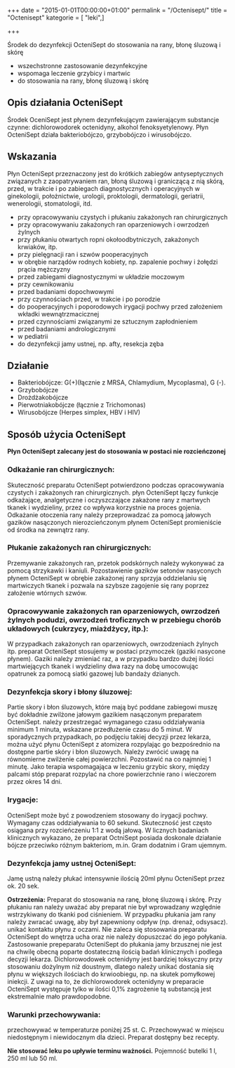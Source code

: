 +++
date = "2015-01-01T00:00:00+01:00"
permalink = "/Octenisept/"
title = "Octenisept"
kategorie = [ "leki",]

+++

Środek do dezynfekcji OcteniSept do stosowania na rany, błonę śluzową i skórę

-   wszechstronne zastosowanie dezynfekcyjne
-   wspomaga leczenie grzybicy i martwic
-   do stosowania na rany, błonę śluzową i skórę

Opis działania OcteniSept
-------------------------

Środek OceniSept jest płynem dezynfekującym zawierającym substancje czynne: dichlorowodorek octenidyny, alkohol fenoksyetylenowy. Płyn OcteniSept działa bakteriobójczo, grzybobójczo i wirusobójczo.

Wskazania
---------

Płyn OcteniSept przeznaczony jest do krótkich zabiegów antyseptycznych związanych z zaopatrywaniem ran, błoną śluzową i graniczącą z nią skórą, przed, w trakcie i po zabiegach diagnostycznych i operacyjnych w ginekologii, położnictwie, urologii, proktologii, dermatologii, geriatrii, wenerologii, stomatologii, itd.

-   przy opracowywaniu czystych i płukaniu zakażonych ran chirurgicznych
-   przy opracowywaniu zakażonych ran oparzeniowych i owrzodzeń żylnych
-   przy płukaniu otwartych ropni okołoodbytniczych, zakażonych krwiaków, itp.
-   przy pielęgnacji ran i szwów pooperacyjnych
-   w obrębie narządów rodnych kobiety, np. zapalenie pochwy i żołędzi prącia mężczyzny
-   przed zabiegami diagnostycznymi w układzie moczowym
-   przy cewnikowaniu
-   przed badaniami dopochwowymi
-   przy czynnościach przed, w trakcie i po porodzie
-   do pooperacyjnych i poporodowych irygacji pochwy przed założeniem wkładki wewnątrzmacicznej
-   przed czynnościami związanymi ze sztucznym zapłodnieniem
-   przed badaniami andrologicznymi
-   w pediatrii
-   do dezynfekcji jamy ustnej, np. afty, resekcja zęba

Działanie
---------

-   Bakteriobójcze: G(+)(łącznie z MRSA, Chlamydium, Mycoplasma), G (-).
-   Grzybobójcze
-   Drożdżakobójcze
-   Pierwotniakobójcze (łącznie z Trichomonas)
-   Wirusobójcze (Herpes simplex, HBV i HIV)

Sposób użycia OcteniSept
------------------------

**Płyn OcteniSept zalecany jest do stosowania w postaci nie rozcieńczonej**

### Odkażanie ran chirurgicznych:

Skuteczność preparatu OcteniSept potwierdzono podczas opracowywania czystych i zakażonych ran chirurgicznych. płyn OcteniSept łączy funkcje odkażające, analgetyczne i oczyszczające zakażone rany z martwych tkanek i wydzieliny, przez co wpływa korzystnie na proces gojenia. Odkażanie otoczenia rany należy przeprowadzać za pomocą jałowych gazików nasączonych nierozcieńczonym płynem OcteniSept promieniście od środka na zewnątrz rany.

### Płukanie zakażonych ran chirurgicznych:

Przemywanie zakażonych ran, przetok podskórnych należy wykonywać za pomocą strzykawki i kaniuli. Pozostawienie gazików setonów nasyconych płynem OcteniSept w obrębie zakażonej rany sprzyja oddzielaniu się martwiczych tkanek i pozwala na szybsze zagojenie się rany poprzez założenie wtórnych szwów.

### Opracowywanie zakażonych ran oparzeniowych, owrzodzeń żylnych podudzi, owrzodzeń troficznych w przebiegu chorób układowych (cukrzycy, miażdżycy, itp.):

W przypadkach zakażonych ran oparzeniowych, owrzodzeniach żylnych itp. preparat OcteniSept stosujemy w postaci przymoczek (gaziki nasycone płynem). Gaziki należy zmieniać raz, a w przypadku bardzo dużej ilości martwiejących tkanek i wydzieliny dwa razy na dobę umocowując opatrunek za pomocą siatki gazowej lub bandaży dzianych.

### Dezynfekcja skory i błony śluzowej:

Partie skory i błon śluzowych, które mają być poddane zabiegowi muszę być dokładnie zwilżone jałowym gazikiem nasączonym preparatem OcteniSept. należy przestrzegać wymaganego czasu oddziaływania minimum 1 minuta, wskazane przedłużenie czasu do 5 minut. W sporadycznych przypadkach, po podjęciu takiej decyzji przez lekarza, można użyć płynu OcteniSept z atomizera rozpylając go bezpośrednio na dostępne partie skóry i błon śluzowych. Należy zwrócić uwagę na równomierne zwilżenie całej powierzchni. Pozostawić na co najmniej 1 minutę. Jako terapia wspomagająca w leczeniu grzybic skory, między palcami stóp preparat rozpylać na chore powierzchnie rano i wieczorem przez okres 14 dni.

### Irygacje:

OcteniSept może być z powodzeniem stosowany do irygacji pochwy. Wymagany czas oddziaływania to 60 sekund. Skuteczność jest często osiągana przy rozcieńczeniu 1:1 z wodą jałową. W licznych badaniach klinicznych wykazano, że preparat OctniSept posiada doskonale działanie bójcze przeciwko różnym bakteriom, m.in. Gram dodatnim i Gram ujemnym.

### Dezynfekcja jamy ustnej OcteniSept:

Jamę ustną należy płukać intensywnie ilością 20ml płynu OcteniSept przez ok. 20 sek.

**Ostrzeżenia:** Preparat do stosowania na ranę, błonę śluzową i skórę. Przy płukaniu ran należy uważać aby preparat nie był wprowadzany względnie wstrzykiwany do tkanki pod ciśnieniem. W przypadku płukania jam rany należy zwracać uwagę, aby był zapewniony odpływ (np. drenaż, odsysacz). unikać kontaktu płynu z oczami. Nie zaleca się stosowania preparatu OcteniSept do wnętrza ucha oraz nie należy dopuszczać do jego połykania. Zastosowanie prepeparatu OcteniSept do płukania jamy brzusznej nie jest na chwilę obecną poparte dostateczną ilością badań klinicznych i podlega decyzji lekarza. Dichlorowodowek octenidyny jest bardziej toksyczny przy stosowaniu dożylnym niż doustnym, dlatego należy unikać dostania się płynu w większych ilościach do krwioobiegu, np. na skutek pomyłkowej iniekcji. Z uwagi na to, że dichlorowodorek octenidyny w preparacie OcteniSept występuje tylko w ilości 0,1% zagrożenie tą substancją jest ekstremalnie mało prawdopodobne.

### Warunki przechowywania:

przechowywać w temperaturze poniżej 25 st. C. Przechowywać w miejscu niedostępnym i niewidocznym dla dzieci. Preparat dostępny bez recepty.

**Nie stosować leku po upływie terminu ważności.** Pojemność butelki 1 l, 250 ml lub 50 ml.

